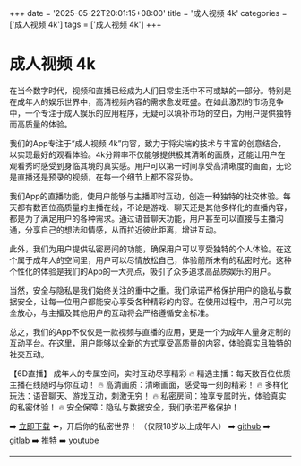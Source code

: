 +++
date = '2025-05-22T20:01:15+08:00'
title = '成人视频 4k'
categories = ['成人视频 4k']
tags = ['成人视频 4k']
+++

# 成人视频 4k

在当今数字时代，视频和直播已经成为人们日常生活中不可或缺的一部分。特别是在成年人的娱乐世界中，高清视频内容的需求愈发旺盛。在如此激烈的市场竞争中，一个专注于成人娱乐的应用程序，无疑可以填补市场的空白，为用户提供独特而高质量的体验。

我们的App专注于“成人视频 4k”内容，致力于将尖端的技术与丰富的创意结合，以实现最好的观看体验。4k分辨率不仅能够提供极其清晰的画质，还能让用户在观看秀时感受到身临其境的真实感。用户可以第一时间享受高清晰度的画面，无论是直播还是预录的视频，在每一个细节上都不容妥协。

我们App的直播功能，使用户能够与主播即时互动，创造一种独特的社交体验。每天都有数百位高质量的主播在线，不论是游戏、聊天还是其他多样化的直播内容，都是为了满足用户的各种需求。通过语音聊天功能，用户甚至可以直接与主播沟通，分享自己的想法和情感，从而拉近彼此距离，增进互动。

此外，我们为用户提供私密房间的功能，确保用户可以享受独特的个人体验。在这个属于成年人的空间里，用户可以尽情放松自己，体验前所未有的私密时光。这种个性化的体验是我们的App的一大亮点，吸引了众多追求高品质娱乐的用户。

当然，安全与隐私是我们始终关注的重中之重。我们承诺严格保护用户的隐私与数据安全，让每一位用户都能安心享受各种精彩的内容。在使用过程中，用户可以完全放心，与主播及其他用户的互动将会严格遵循安全标准。

总之，我们的App不仅仅是一款视频与直播的应用，更是一个为成年人量身定制的互动平台。在这里，用户能够以全新的方式享受高质量的内容，体验真实且独特的社交互动。

【6D直播】
成年人的专属空间，实时互动尽享精彩
🔥 精选主播：每天数百位优质主播在线随时与你互动！
🔥 高清画质：清晰画面，感受每一刻的精彩！
🔥 多样化玩法：语音聊天、游戏互动，刺激无穷！
🔥 私密房间：独享专属时光，体验真实的私密体验！
🔥 安全保障：隐私与数据安全，我们承诺严格保护！

➡️ [立即下载](https://down123.s3.ap-east-1.amazonaws.com/down/down.html?channelCode=blog) ⬅️，开启你的私密世界！
（仅限18岁以上成年人）
➡️ [github](https://aldult-live.github.io/)
➡️ [gitlab](https://seo-09598d.gitlab.io/)
➡️ [推特](https://x.com/wegame33)
➡️ [youtube](https://www.youtube.com/@6Dlive)

---
